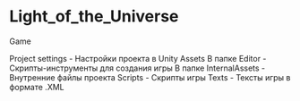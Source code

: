 # Light_of_the_Universe
Game

Project settings - Настройки проекта в Unity
Assets
  В папке Editor - Скрипты-инструменты для создания игры
  В папке InternalAssets - Внутренние файлы проекта
    Scripts - Скрипты игры
    Texts - Тексты игры в формате .XML
